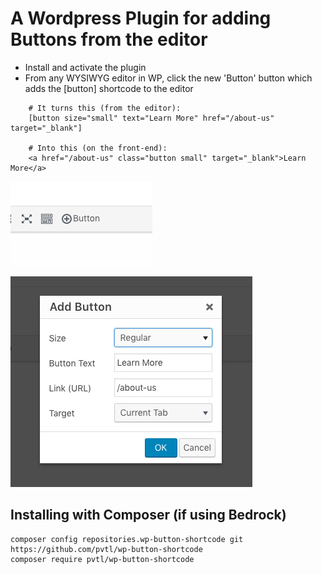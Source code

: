 # A Wordpress Plugin for adding Buttons from the editor

- Install and activate the plugin
- From any WYSIWYG editor in WP, click the new 'Button' button which adds the [button] shortcode to the editor

```
    # It turns this (from the editor):
    [button size="small" text="Learn More" href="/about-us" target="_blank"]

    # Into this (on the front-end):
    <a href="/about-us" class="button small" target="_blank">Learn More</a>
```

![modal](/docs/button.png)

![modal](/docs/modal.png)

## Installing with Composer (if using Bedrock)

```
composer config repositories.wp-button-shortcode git https://github.com/pvtl/wp-button-shortcode
composer require pvtl/wp-button-shortcode
```
